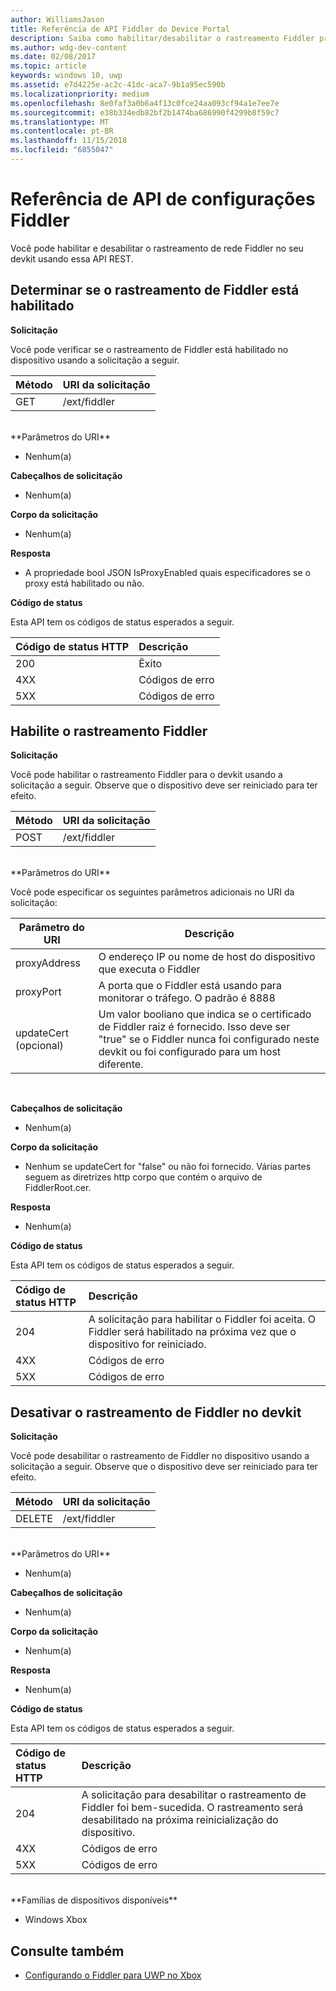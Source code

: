 ```yaml
---
author: WilliamsJason
title: Referência de API Fiddler do Device Portal
description: Saiba como habilitar/desabilitar o rastreamento Fiddler programaticamente.
ms.author: wdg-dev-content
ms.date: 02/08/2017
ms.topic: article
keywords: windows 10, uwp
ms.assetid: e7d4225e-ac2c-41dc-aca7-9b1a95ec590b
ms.localizationpriority: medium
ms.openlocfilehash: 8e0faf3a0b6a4f13c0fce24aa093cf94a1e7ee7e
ms.sourcegitcommit: e38b334edb82bf2b1474ba686990f4299b8f59c7
ms.translationtype: MT
ms.contentlocale: pt-BR
ms.lasthandoff: 11/15/2018
ms.locfileid: "6855047"
---
```

# <a name="fiddler-settings-api-reference"></a>Referência de API de configurações Fiddler   
Você pode habilitar e desabilitar o rastreamento de rede Fiddler no seu devkit usando essa API REST.

## <a name="determine-if-fiddler-tracing-is-enabled"></a>Determinar se o rastreamento de Fiddler está habilitado

**Solicitação**

Você pode verificar se o rastreamento de Fiddler está habilitado no dispositivo usando a solicitação a seguir.

Método      | URI da solicitação
:------     | :-----
GET | /ext/fiddler
<br />
**Parâmetros do URI**

- Nenhum(a)

**Cabeçalhos de solicitação**

- Nenhum(a)

**Corpo da solicitação**   

- Nenhum(a)

**Resposta**   

- A propriedade bool JSON IsProxyEnabled quais especificadores se o proxy está habilitado ou não.

**Código de status**

Esta API tem os códigos de status esperados a seguir.

Código de status HTTP      | Descrição
:------     | :-----
200 | Êxito
4XX | Códigos de erro
5XX | Códigos de erro

## <a name="enable-fiddler-tracing"></a>Habilite o rastreamento Fiddler

**Solicitação**

Você pode habilitar o rastreamento Fiddler para o devkit usando a solicitação a seguir.  Observe que o dispositivo deve ser reiniciado para ter efeito.

Método      | URI da solicitação
:------     | :-----
POST | /ext/fiddler
<br />
**Parâmetros do URI**

Você pode especificar os seguintes parâmetros adicionais no URI da solicitação:

| Parâmetro do URI      | Descrição     | 
| ------------------ |-----------------|
| proxyAddress       | O endereço IP ou nome de host do dispositivo que executa o Fiddler |
| proxyPort          | A porta que o Fiddler está usando para monitorar o tráfego. O padrão é 8888 |
| updateCert (opcional)| Um valor booliano que indica se o certificado de Fiddler raiz é fornecido. Isso deve ser "true" se o Fiddler nunca foi configurado neste devkit ou foi configurado para um host diferente.  |
<br>

**Cabeçalhos de solicitação**

- Nenhum(a)

**Corpo da solicitação**

- Nenhum se updateCert for "false" ou não foi fornecido. Várias partes seguem as diretrizes http corpo que contém o arquivo de FiddlerRoot.cer.

**Resposta**   

- Nenhum(a)  

**Código de status**

Esta API tem os códigos de status esperados a seguir.

Código de status HTTP      | Descrição
:------     | :-----
204 | A solicitação para habilitar o Fiddler foi aceita. O Fiddler será habilitado na próxima vez que o dispositivo for reiniciado.
4XX | Códigos de erro
5XX | Códigos de erro

## <a name="disable-fiddler-tracing-on-the-devkit"></a>Desativar o rastreamento de Fiddler no devkit

**Solicitação**

Você pode desabilitar o rastreamento de Fiddler no dispositivo usando a solicitação a seguir. Observe que o dispositivo deve ser reiniciado para ter efeito.

Método      | URI da solicitação
:------     | :-----
DELETE | /ext/fiddler
<br />
**Parâmetros do URI**

- Nenhum(a)

**Cabeçalhos de solicitação**

- Nenhum(a)

**Corpo da solicitação**   

- Nenhum(a)

**Resposta**   

- Nenhum(a) 

**Código de status**

Esta API tem os códigos de status esperados a seguir.

Código de status HTTP      | Descrição
:------     | :-----
204 | A solicitação para desabilitar o rastreamento de Fiddler foi bem-sucedida. O rastreamento será desabilitado na próxima reinicialização do dispositivo.
4XX | Códigos de erro
5XX | Códigos de erro

<br />
**Famílias de dispositivos disponíveis**

* Windows Xbox

## <a name="see-also"></a>Consulte também
- [Configurando o Fiddler para UWP no Xbox](uwp-fiddler.md)

